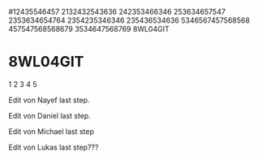 
#12435546457
2132432543636
242353466346
253634657547
2353634654764
2354235346346
235436534636
5346567457568568
457547568568679
3534647568769
8WL04GIT

# 8WL04GIT
1
2
3
4
5

Edit von Nayef last step.

Edit von Daniel last step.

Edit von Michael last step

Edit von Lukas last step???

